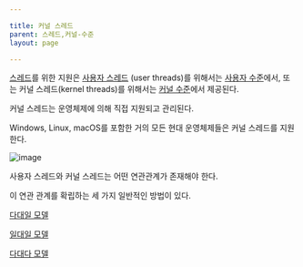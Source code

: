 ```yaml
---

title: 커널 스레드
parent: 스레드,커널-수준
layout: page

---
```



[스레드](스레드.html)를 위한 지원은 [사용자 스레드](사용자-스레드.html) (user threads)를 위해서는 [사용자 수준](사용자-수준.html)에서, 또는 커널 스레드(kernel threads)를 위해서는 [커널 수준](커널-수준.html)에서 제공된다.

커널 스레드는 운영체제에 의해 직접 지원되고 관리된다.

Windows, Linux, macOS를 포함한 거의 모든 현대 운영체제들은 커널 스레드를 지원한다.

![image](https://user-images.githubusercontent.com/116250393/211192984-5f9dcff9-4611-45e9-a8a1-fcd141eba4c8.png)

사용자 스레드와 커널 스레드는 어떤 연관관계가 존재해야 한다.

이 연관 관계를 확립하는 세 가지 일반적인 방법이 있다.

[다대일 모델](다대일-모델.html)

[일대일 모델](일대일-모델.html)

[다대다 모델](다대다-모델.html)